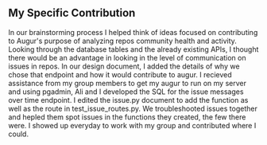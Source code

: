 ## My Specific Contribution
In our brainstorming process I helped think of ideas focused on contributing to Augur's purpose of analyzing repos community health and activity. Looking through the database tables and the already existing APIs, I thought there would be an advantage in looking in the level of communication on issues in repos. In our design document, I added the details of why we chose that endpoint and how it would contribute to augur. I recieved assistance from my group members to get my augur to run on my server and using pgadmin, Ali and I developed the SQL for the issue messages over time endpoint. I edited the issue.py document to add the function as well as the route in test_issue_routes.py. We troubleshooted issues together and hepled them spot issues in the functions they created, the few there were. I showed up everyday to work with my group and contributed where I could.

